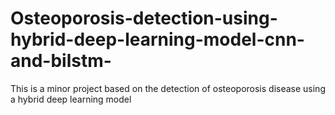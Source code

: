 # Osteoporosis-detection-using-hybrid-deep-learning-model-cnn-and-bilstm-
This is a minor project based on the detection of osteoporosis disease using a hybrid deep learning model
